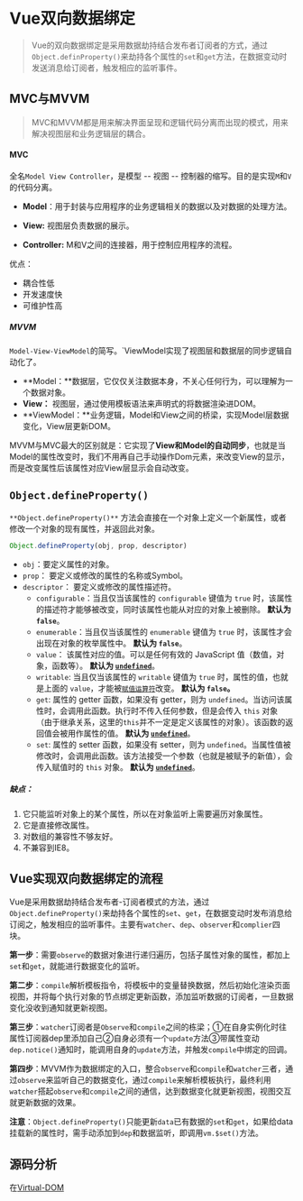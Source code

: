 # Vue双向数据绑定

> Vue的双向数据绑定是采用数据劫持结合发布者订阅者的方式，通过`Object.definProperty()`来劫持各个属性的`set`和`get`方法，在数据变动时发送消息给订阅者，触发相应的监听事件。

## MVC与MVVM

> MVC和MVVM都是用来解决界面呈现和逻辑代码分离而出现的模式，用来解决视图层和业务逻辑层的耦合。

#### MVC

全名`Model View Controller`，是模型 -- 视图 -- 控制器的缩写。目的是实现`M`和`V` 的代码分离。

* **Model**：用于封装与应用程序的业务逻辑相关的数据以及对数据的处理方法。

* **View:** 视图层负责数据的展示。
* **Controller:** M和V之间的连接器，用于控制应用程序的流程。

 优点： 

* 耦合性低
* 开发速度快
* 可维护性高

#####  MVVM

`Model-View-ViewModel`的简写。`ViewModel实现了视图层和数据层的同步逻辑自动化了。

* **Model：**数据层，它仅仅关注数据本身，不关心任何行为，可以理解为一个数据对象。
* **View：** 视图层，通过使用模板语法来声明式的将数据渲染进DOM。
* **ViewModel：**业务逻辑，Model和View之间的桥梁，实现Model层数据变化，View层更新DOM。

MVVM与MVC最大的区别就是：它实现了**View和Model的自动同步**，也就是当Model的属性改变时，我们不用再自己手动操作Dom元素，来改变View的显示，而是改变属性后该属性对应View层显示会自动改变。

## `Object.defineProperty()`

`**Object.defineProperty()**` 方法会直接在一个对象上定义一个新属性，或者修改一个对象的现有属性，并返回此对象。

```js
Object.defineProperty(obj, prop, descriptor)
```

* `obj`：要定义属性的对象。
* `prop`： 要定义或修改的属性的名称或Symbol。
* `descriptor`： 要定义或修改的属性描述符。
  * `configurable`：当且仅当该属性的 `configurable` 键值为 `true` 时，该属性的描述符才能够被改变，同时该属性也能从对应的对象上被删除。
    **默认为** **`false`**。
  * `enumerable`：当且仅当该属性的 `enumerable` 键值为 `true` 时，该属性才会出现在对象的枚举属性中。
    **默认为 `false`**。
  * `value`： 该属性对应的值。可以是任何有效的 JavaScript 值（数值，对象，函数等）。
    **默认为 [`undefined`](https://developer.mozilla.org/zh-CN/docs/Web/JavaScript/Reference/Global_Objects/undefined)**。
  * `writable`: 当且仅当该属性的 `writable` 键值为 `true` 时，属性的值，也就是上面的 `value`，才能被[`赋值运算符`](https://developer.mozilla.org/zh-CN/docs/Web/JavaScript/Reference/Operators/Assignment_Operators)改变。
    **默认为 `false`。**
  * `get`: 属性的 getter 函数，如果没有 getter，则为 `undefined`。当访问该属性时，会调用此函数。执行时不传入任何参数，但是会传入 `this` 对象（由于继承关系，这里的`this`并不一定是定义该属性的对象）。该函数的返回值会被用作属性的值。
    **默认为 [`undefined`](https://developer.mozilla.org/zh-CN/docs/Web/JavaScript/Reference/Global_Objects/undefined)**。
  * `set`: 属性的 setter 函数，如果没有 setter，则为 `undefined`。当属性值被修改时，会调用此函数。该方法接受一个参数（也就是被赋予的新值），会传入赋值时的 `this` 对象。
    **默认为 [`undefined`](https://developer.mozilla.org/zh-CN/docs/Web/JavaScript/Reference/Global_Objects/undefined)**。

##### 缺点：

1. 它只能监听对象上的某个属性，所以在对象监听上需要遍历对象属性。
2. 它是直接修改属性。
3. 对数组的兼容性不够友好。
4. 不兼容到IE8。

## Vue实现双向数据绑定的流程

Vue是采用数据劫持结合发布者-订阅者模式的方法，通过`Object.defineProperty()`来劫持各个属性的`set`、`get`，在数据变动时发布消息给订阅之，触发相应的监听事件。主要有`watcher`、`dep`、`observer`和`complier`四块。

**第一步**：需要`observe`的数据对象进行递归遍历，包括子属性对象的属性，都加上`set`和`get`，就能进行数据变化的监听。

**第二步**：`compile`解析模板指令，将模板中的变量替换数据，然后初始化渲染页面视图，并将每个执行对象的节点绑定更新函数，添加监听数据的订阅者，一旦数据变化没收到通知就更新视图。

**第三步**：`watcher`订阅者是`Observe`和`compile`之间的栋梁；①在自身实例化时往属性订阅器dep里添加自己②自身必须有一个`update`方法③带属性变动`dep.notice()`通知时，能调用自身的`update`方法，并触发`compile`中绑定的回调。

**第四步**：MVVM作为数据绑定的入口，整合`observe`和`compile`和`watcher`三者，通过`observe`来监听自己的数据变化，通过`compile`来解析模板执行，最终利用`watcher`搭起`observe`和`compile`之间的通信，达到数据变化就更新视图，视图交互就更新数据的效果。

**注意**：`Object.defineProperty()`只能更新`data`已有数据的`set`和`get`，如果给data挂载新的属性时，需手动添加到`dep`和数据监听，即调用`vm.$set()`方法。

## 源码分析

在[Virtual-DOM]()
